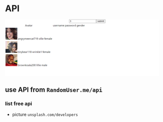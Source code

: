 # API
![capture webApp](https://github.com/lpln25/Node.js-course/blob/master/API/image/capture%20webApp.png)

use API from `RandomUser.me/api`
---

### list free api
- picture `unsplash.com/developers`
